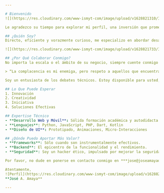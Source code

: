 ```yaml
---

# Bienvenido
![](https://res.cloudinary.com/www-ismyt-com/image/upload/v1628821310/IMAGENES/GITHUB/cover-mi_historia_tptjji.svg)

Le agradezco su tiempo para explorar mi perfil, una inversión que promete conocimiento significativo en innovación tecnológica y colaboración estratégica. No soy un mero desarrollador de software; soy un socio tecnológico comprometido con catalizar el crecimiento y el éxito de su empresa. Con un enfoque pragmático y una dedicación inquebrantable para solucionar problemas, mi misión es convertirme en su activo más valioso en tecnología.

## ¿Quién Soy?
Directo, eficiente y vorazmente curioso, me especializo en abordar desafíos tecnológicos complejos. Mi visión trasciende la mera codificación; ambiciono ser una figura líder en la resolución de problemas tecnológicos en el escenario empresarial internacional.

![](https://res.cloudinary.com/www-ismyt-com/image/upload/v1628821733/IMAGENES/GITHUB/cover-inspiration-svg_w20zbj.svg)

## ¿Por Qué Colaborar Conmigo?
No importa la escala o el ámbito de su negocio, siempre cuente conmigo como un aliado incondicional. Estoy en esto para ganar guerras tecnológicas a su lado, fortalecido por valores de empatía, lealtad y profesionalismo.

> “La complacencia es mi enemiga, pero respeto a aquellos que encuentran confort en ella.”

Soy un entusiasta de los debates técnicos. Estoy disponible para usted, desde las primeras horas de la mañana hasta las últimas horas de la noche, con respuestas prontas y precisas.

## Lo Que Puede Esperar
1. Innovación
2. Creatividad 
3. Iniciativa
4. Soluciones Efectivas

## Expertise Técnico
- **Desarrollo Web y Móvil**: Sólida formación académica y autodidacta
- **Lenguajes**: Python, JavaScript, PHP, Dart, Kotlin
- **Diseño de UI**: Prototipado, Animaciones, Micro-Interacciones

## ¿Dónde Puedo Aportar Más Valor?
- **Frameworks**: Sólo cuando son instrumentalmente efectivos.
- **Backend**: El epicentro de la funcionalidad y el rendimiento.
- **Seguridad**: Soy un hacker ético, impulsado por mejorar la seguridad desde dentro.

Por favor, no dude en ponerse en contacto conmigo en ***jose@joseamayadev.com*** para cualquier consulta o colaboración futura.

Atentamente,  
![Perfil](https://res.cloudinary.com/www-ismyt-com/image/upload/v1628821040/IMAGENES/GITHUB/profile_qcrojr.png)  
**José A. Amaya**

---
```


